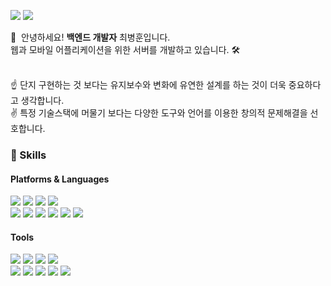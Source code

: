 <!--
**irumdev/irumdev** is a ✨ _special_ ✨ repository because its `README.md` (this file) appears on your GitHub profile.

Here are some ideas to get you started:

- 🔭 I’m currently working on ...
- 🌱 I’m currently learning ...
- 👯 I’m looking to collaborate on ...
- 🤔 I’m looking for help with ...
- 💬 Ask me about ...
- 📫 How to reach me: ...
- 😄 Pronouns: ...
- ⚡ Fun fact: ...
-->
<a href="https://www.linkedin.com/in/irumdev/" target="_blank"><img src="https://img.shields.io/badge/LinkedIn-0A66C2?style=flat-square&logo=LinkedIn&logoColor=white"/></a> <a href="mailto:jklsj1252@gmail.com" target="_blank"><img src="https://img.shields.io/badge/jklsj1252@gmail.com-EA4335?style=flat-square&logo=gmail&logoColor=white"/></a>
<p>
  👋&nbsp; 안녕하세요! <b>백엔드 개발자</b> 최병훈입니다.<br/>
  웹과 모바일 어플리케이션을 위한 서버를 개발하고 있습니다. 🛠<br/><br/>

  ☝️ 단지 구현하는 것 보다는 유지보수와 변화에 유연한 설계를 하는 것이 더욱 중요하다고 생각합니다.</br>
  ✌️ 특정 기술스택에 머물기 보다는 다양한 도구와 언어를 이용한 창의적 문제해결을 선호합니다.

</p>

### 💪 Skills
#### Platforms & Languages

<img src="https://img.shields.io/badge/Laravel-FF2D20?style=flat-square&logo=Laravel&logoColor=white"/> <img src="https://img.shields.io/badge/PHP-777BB4?style=flat-square&logo=PHP&logoColor=white"/> <img src="https://img.shields.io/badge/Django-092E20?style=flat-square&logo=Django&logoColor=white"/> <img src="https://img.shields.io/badge/Python-3776AB?style=flat-square&logo=Python&logoColor=white"/></br><img src="https://img.shields.io/badge/Mysql-4479A1?style=flat-square&logo=Mysql&logoColor=white"/> <img src="https://img.shields.io/badge/Docker-2496ED?style=flat-square&logo=Docker&logoColor=white"/> <img src="https://img.shields.io/badge/Git-F05032?style=flat-square&logo=git&logoColor=white"/> <img src="https://img.shields.io/badge/EC2-FF6C37?style=flat-square&logo=Amazon%20AWS&logoColor=white"/> <img src="https://img.shields.io/badge/CodePipeline-FF6C37?style=flat-square&logo=Amazon%20AWS&logoColor=white"/> <img src="https://img.shields.io/badge/API Gateway-FF6C37?style=flat-square&logo=Amazon%20AWS&logoColor=white"/>

#### Tools

<img src="https://img.shields.io/badge/PhpStorm-7118a8?style=flat-square&logo=PhpStorm&logoColor=white"/> <img src="https://img.shields.io/badge/Pycharm-4dbb5f?style=flat-square&logo=Pycharm&logoColor=white"/> <img src="https://img.shields.io/badge/DataGrip-000000?style=flat-square&logo=DataGrip&logoColor=white"/> <img src="https://img.shields.io/badge/Visual%20Studio%20Code-007ACC?style=flat-square&logo=Visual%20Studio%20Code&logoColor=white"/></br><img src="https://img.shields.io/badge/GitKraken-179287?style=flat-square&logo=gitkraken&logoColor=white"/> <img src="https://img.shields.io/badge/Termius-1b0669?style=flat-square&logo=Windows%20Terminal&logoColor=white"/> <img src="https://img.shields.io/badge/Postman-FF6C37?style=flat-square&logo=Postman&logoColor=white"/> <img src="https://img.shields.io/badge/Notion-000000?style=flat-square&logo=Notion&logoColor=white"/> <img src="https://img.shields.io/badge/Jira-0052CC?style=flat-square&logo=Jira&logoColor=white"/>
